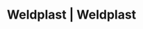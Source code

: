 ---
Link: "file:/Users/vinayakpatel/Downloads/www.weldplast.cz/eshop_products_compare/add/eshop-products-variant243"
product_name: "null"
product_id: "null"
title: "Weldplast | Weldplast"
product_desc: ""
product_specs: ""
product_downloads: ""
href: ""
accessories: ""
similar_products: ""
---
